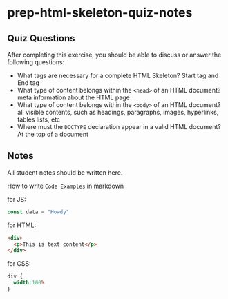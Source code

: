 # prep-html-skeleton-quiz-notes

## Quiz Questions

After completing this exercise, you should be able to discuss or answer the following questions:

- What tags are necessary for a complete HTML Skeleton?
Start tag and End tag
- What type of content belongs within the `<head>` of an HTML document?
meta information about the HTML page
- What type of content belongs within the `<body>` of an HTML document?
all visible contents, such as headings, paragraphs, images, hyperlinks, tables lists, etc
- Where must the `DOCTYPE` declaration appear in a valid HTML document?
At the top of a document
## Notes

All student notes should be written here.


How to write `Code Examples` in markdown

for JS:
```javascript
const data = "Howdy"
```

for HTML:
```html
<div>
  <p>This is text content</p>
</div>
```

for CSS:
```css
div {
  width:100%
}
```
